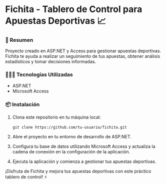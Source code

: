 # Fichita - Tablero de Control para Apuestas Deportivas 📈

### 📝 Resumen

Proyecto creado en ASP.NET y Access para gestionar apuestas deportivas. Fichita te ayuda a realizar un seguimiento de tus apuestas, obtener análisis estadísticos y tomar decisiones informadas.

### 👷🏽‍♂️ Tecnologías Utilizadas

- ASP.NET
- Microsoft Access

### 📦 Instalación

1. Clona este repositorio en tu máquina local: <br><br>
`
git clone https://github.com/tu-usuario/fichita.git
`
3. Abre el proyecto en tu entorno de desarrollo de ASP.NET.

4. Configura tu base de datos utilizando Microsoft Access y actualiza la cadena de conexión en la configuración de la aplicación.

5. Ejecuta la aplicación y comienza a gestionar tus apuestas deportivas.


¡Disfruta de Fichita y mejora tus apuestas deportivas con este práctico tablero de control! ⚡

